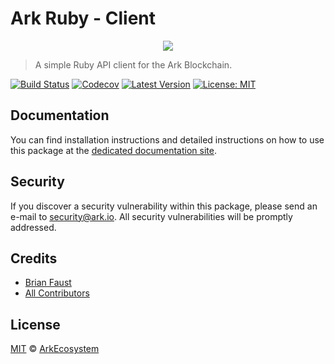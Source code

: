# Ark Ruby - Client

<p align="center">
    <img src="https://github.com/ArkEcosystem/ruby-client/blob/master/banner.png" />
</p>

> A simple Ruby API client for the Ark Blockchain.

[![Build Status](https://badgen.now.sh/travis/ArkEcosystem/ruby-client)](https://badgen.now.sh/travis/ArkEcosystem/ruby-client)
[![Codecov](https://badgen.now.sh/codecov/c/github/arkecosystem/ruby-client)](https://codecov.io/gh/arkecosystem/ruby-client)
[![Latest Version](https://badgen.now.sh/github/release/ArkEcosystem/ruby-client)](https://github.com/ArkEcosystem/ruby-client/releases)
[![License: MIT](https://badgen.now.sh/badge/license/MIT/green)](https://opensource.org/licenses/MIT)

## Documentation

You can find installation instructions and detailed instructions on how to use this package at the [dedicated documentation site](https://docs.ark.io/developers/sdk/clients/ruby.html).

## Security

If you discover a security vulnerability within this package, please send an e-mail to security@ark.io. All security vulnerabilities will be promptly addressed.

## Credits

- [Brian Faust](https://github.com/faustbrian)
- [All Contributors](../../../../contributors)

## License

[MIT](LICENSE) © [ArkEcosystem](https://ark.io)
